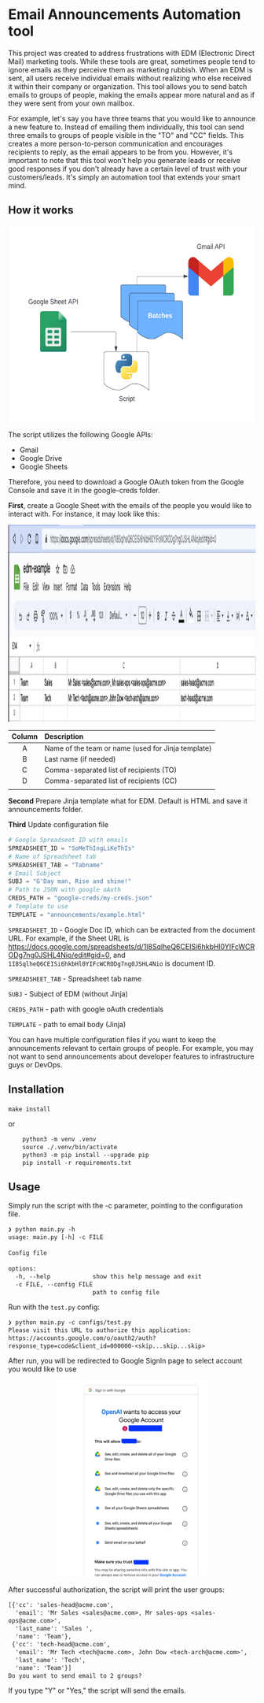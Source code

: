 # Email Announcements Automation tool

This project was created to address frustrations with EDM (Electronic Direct Mail) marketing tools. While these tools are great, sometimes people tend to ignore emails as they perceive them as marketing rubbish. When an EDM is sent, all users receive individual emails without realizing who else received it within their company or organization. This tool allows you to send batch emails to groups of people, making the emails appear more natural and as if they were sent from your own mailbox.

For example, let's say you have three teams that you would like to announce a new feature to. Instead of emailing them individually, this tool can send three emails to groups of people visible in the "TO" and "CC" fields. This creates a more person-to-person communication and encourages recipients to reply, as the email appears to be from you. However, it's important to note that this tool won't help you generate leads or receive good responses if you don't already have a certain level of trust with your customers/leads. It's simply an automation tool that extends your smart mind.

## How it works

<p align="center">
<img height="400" src="./doc/images/mail-sender.png">
</p>

The script utilizes the following Google APIs:

- Gmail
- Google Drive
- Google Sheets

Therefore, you need to download a Google OAuth token from the Google Console and save it in the google-creds folder.

**First**, create a Google Sheet with the emails of the people you would like to interact with. For instance, it may look like this:

<p align="center">
<img height="400" src="./doc/images/google-sheet-edm.png">
</p>

| Column | Description                                        |
| :----: | :------------------------------------------------- |
|   A    | Name of the team or name (used for Jinja template) |
|   B    | Last name (if needed)                              |
|   C    | Comma-separated list of recipients (TO)            |
|   D    | Comma-separated list of recipients (CC)            |
|  |

**Second** Prepare Jinja template what for EDM. Default is HTML and save it announcements folder.

**Third** Update configuration file

```PYTHON
# Google Spreadseet ID with emails
SPREADSHEET_ID = "SoMeThIngLiKeThIs"
# Name of Spreadsheet tab
SPREADSHEET_TAB = "Tabname"
# Email Subject
SUBJ = "G'Day man, Rise and shine!"
# Path to JSON with google oAuth
CREDS_PATH = "google-creds/my-creds.json"
# Template to use
TEMPLATE = "announcements/example.html"
```

`SPREADSHEET_ID` - Google Doc ID, which can be extracted from the document URL. For example, if the Sheet URL is https://docs.google.com/spreadsheets/d/1I8SqlheQ6CEISi6hkbHl0YIFcWCRODg7ng0JSHL4Nio/edit#gid=0, and `1I8SqlheQ6CEISi6hkbHl0YIFcWCRODg7ng0JSHL4Nio` is document ID.

`SPREADSHEET_TAB` - Spreadsheet tab name

`SUBJ` - Subject of EDM (without Jinja)

`CREDS_PATH` - path with google oAuth credentials

`TEMPLATE` - path to email body (Jinja)

You can have multiple configuration files if you want to keep the announcements relevant to certain groups of people. For example, you may not want to send announcements about developer features to infrastructure guys or DevOps.

## Installation

`make install`

or

```<bash>
	python3 -m venv .venv
	source ./.venv/bin/activate
	python3 -m pip install --upgrade pip
	pip install -r requirements.txt
```

## Usage

Simply run the script with the -c parameter, pointing to the configuration file.

```
❯ python main.py -h
usage: main.py [-h] -c FILE

Config file

options:
  -h, --help            show this help message and exit
  -c FILE, --config FILE
                        path to config file
```

Run with the `test.py` config:

```
❯ python main.py -c configs/test.py
Please visit this URL to authorize this application: https://accounts.google.com/o/oauth2/auth?response_type=code&client_id=000000-<skip...skip...skip>
```

After run, you will be redirected to Google SignIn page to select account you would like to use

<p align="center">
<img height="400" src="./doc/images/auth.png">
</p>

After successful authorization, the script will print the user groups:

```
[{'cc': 'sales-head@acme.com',
  'email': 'Mr Sales <sales@acme.com>, Mr sales-ops <sales-ops@acme.com>',
  'last_name': 'Sales ',
  'name': 'Team'},
 {'cc': 'tech-head@acme.com',
  'email': 'Mr Tech <tech@acme.com>, John Dow <tech-arch@acme.com>',
  'last_name': 'Tech',
  'name': 'Team'}]
Do you want to send email to 2 groups?
```

If you type "Y" or "Yes," the script will send the emails.
